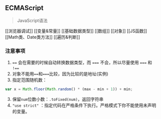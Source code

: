 ## ECMAScript
> JavaScript语法

[[浏览器调试]]
[[变量&常量]]
[[基础数据类型]]
[[数组]]
[[对象]]
[[JS函数]]
[[Math类、Date类方法]]
[[遍历&判断]]
### 注意事项
1. `==` 会在需要的时候自动转换数据类型，而 `===` 不会，所以尽量使用 `===` 和 `!==`
2. 对象不能用`==`和`===`比较，因为比较的是地址(实例)
3. 指定范围随机数：
```javascript
var x = Math.floor(Math.random() * (max - min + 1)) + min;
```
3. 保留`num`位数小数：`.toFixed(num)`，返回字符串
4. `"use strict"` ：指定代码在严格条件下执行。严格模式下你不能使用未声明的变量。



